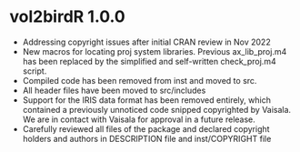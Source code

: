 # vol2birdR 1.0.0
* Addressing copyright issues after initial CRAN review in Nov 2022
* New macros for locating proj system libraries. Previous ax_lib_proj.m4 has been replaced by
  the simplified and self-written check_proj.m4 script.
* Compiled code has been removed from inst and moved to src.
* All header files have been moved to src/includes
* Support for the IRIS data format has been removed entirely, which contained a previously
  unnoticed code snipped copyrighted by Vaisala. We are in contact with Vaisala for approval in 
  a future release.
* Carefully reviewed all files of the package and declared copyright holders and authors in
  DESCRIPTION file and inst/COPYRIGHT file

